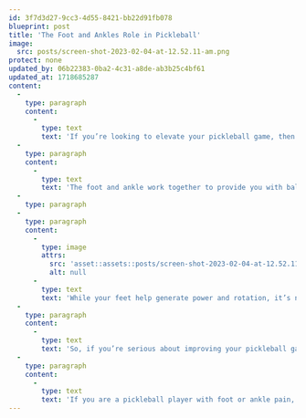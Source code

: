 ```yaml
---
id: 3f7d3d27-9cc3-4d55-8421-bb22d91fb078
blueprint: post
title: 'The Foot and Ankles Role in Pickleball'
image:
  src: posts/screen-shot-2023-02-04-at-12.52.11-am.png
protect: none
updated_by: 06b22383-0ba2-4c31-a8de-ab3b25c4bf61
updated_at: 1718685287
content:
  -
    type: paragraph
    content:
      -
        type: text
        text: 'If you’re looking to elevate your pickleball game, then it’s time to pay attention to your feet and ankles. These two often-overlooked body parts play a crucial role in determining your success on the court.'
  -
    type: paragraph
    content:
      -
        type: text
        text: 'The foot and ankle work together to provide you with balance, stability, and propulsion. They’re essential for the various movements you make during a game – shuffling, jumping, running, and pivoting. And when your foot and ankle mechanics are in top form, you’ll be able to generate the power you need for shots like serving and groundstrokes. You can help ensure your feet and ankles are in top form by stretching out your calf muscles before each game, wearing supportive shoe gear during the game, and cooling down/resting your muscles after the game. You can also work on strengthening the muscles of your legs and feet off the court.'
  -
    type: paragraph
  -
    type: paragraph
    content:
      -
        type: image
        attrs:
          src: 'asset::assets::posts/screen-shot-2023-02-04-at-12.52.11-am.png'
          alt: null
      -
        type: text
        text: 'While your feet help generate power and rotation, it’s not just about generating power. Your feet and ankles are also crucial for your overall pickleball performance. When they’re functioning well, you’ll be able to reach and play shots with ease, and you’ll avoid injuries that could derail your pickleball career. These injuries can also be prevented by stretching, staying hydrated, and taking care of your feet.'
  -
    type: paragraph
    content:
      -
        type: text
        text: 'So, if you’re serious about improving your pickleball game, start by focusing on your feet and ankles. By optimizing your foot and ankle mechanics, you’ll be able to perform at your best and enjoy pickleball to the fullest. Trust us, your feet and ankles will thank you.'
  -
    type: paragraph
    content:
      -
        type: text
        text: 'If you are a pickleball player with foot or ankle pain, call {{ business:phone }} for an appointment today so that we can get you back on the court!'
---
```

